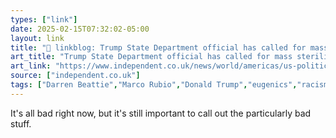 ```yaml
---
types: ["link"]
date: 2025-02-15T07:32:02-05:00
layout: link
title: "🔗 linkblog: Trump State Department official has called for mass sterilization of ‘low-IQ trash’'"
art_title: "Trump State Department official has called for mass sterilization of ‘low-IQ trash’"
art_link: "https://www.independent.co.uk/news/world/americas/us-politics/darren-beattie-trump-state-department-b2696297.html"
source: ["independent.co.uk"]
tags: ["Darren Beattie","Marco Rubio","Donald Trump","eugenics","racism"]
---
```

It's all bad right now, but it's still important to call out the particularly bad stuff.
